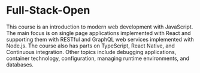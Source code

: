 # Full-Stack-Open
This course is an introduction to modern web development with JavaScript. The main focus is on single page applications implemented with React and supporting them with RESTful and GraphQL web services implemented with Node.js. The course also has parts on TypeScript, React Native, and Continuous integration.  Other topics include debugging applications, container technology, configuration, managing runtime environments, and databases.
